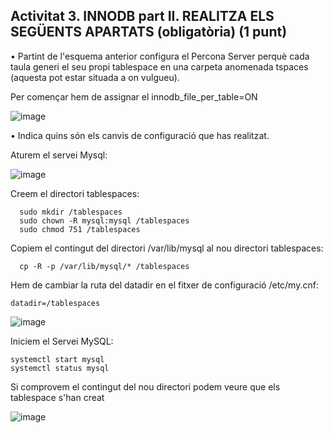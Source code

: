 ## Activitat 3. INNODB part II. REALITZA ELS SEGÜENTS APARTATS (obligatòria)  (1 punt)
•	Partint de l'esquema anterior configura el Percona Server perquè cada taula generi el seu propi tablespace en una carpeta anomenada tspaces (aquesta pot estar situada a on vulgueu).

   Per començar hem de assignar el innodb_file_per_table=ON
   
   ![image](https://user-images.githubusercontent.com/61474562/161385747-8dcf1221-40a6-477f-b7ee-69d0ab2a0765.png)


•	Indica quins són els canvis de configuració que has realitzat.
   
   Aturem el servei Mysql:
   
   ![image](https://user-images.githubusercontent.com/61474562/161385871-9da0cb45-469b-4c95-b0b2-fd0df730f26c.png)
   
   Creem el directori tablespaces:
   
      sudo mkdir /tablespaces
      sudo chown -R mysql:mysql /tablespaces
      sudo chmod 751 /tablespaces
   
   Copiem el contingut del directori /var/lib/mysql al nou directori tablespaces:
   
      cp -R -p /var/lib/mysql/* /tablespaces
   
   Hem de cambiar la ruta del datadir en el fitxer de configuració /etc/my.cnf:
    
    datadir=/tablespaces
    
   ![image](https://user-images.githubusercontent.com/61474562/161386037-d409d809-2123-4e15-b2ba-3ad88d81779f.png)
    
   Iniciem el Servei MySQL:
    
    systemctl start mysql
    systemctl status mysql
   
   Si comprovem el contingut del nou directori podem veure que els tablespace s'han creat
   
   ![image](https://user-images.githubusercontent.com/61474562/160896697-1fded80d-a29e-4ef0-96c1-b8fc97671bcd.png)

